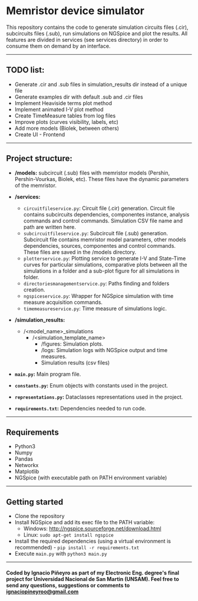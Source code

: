 # Memristor device simulator

This repository contains the code to generate simulation circuits files (.cir), subcircuits files (.sub), run 
simulations on NGSpice and plot the results. All features are divided in services (see services directory) in order to
consume them on demand by an interface.

---

## TODO list:
* Generate .cir and .sub files in simulation_results dir instead of a unique file
* Generate examples dir with default .sub and .cir files
* Implement Heaviside terms plot method
* Implement animated I-V plot method
* Create TimeMeasure tables from log files
* Improve plots (curves visibility, labels, etc)
* Add more models (Biolek, between others)
* Create UI - Frontend

---

## Project structure:
- **/models:** subcircuit (.sub) files with memristor models (Pershin, Pershin-Vourkas, Biolek, etc). These files have 
the dynamic parameters of the memristor.

- **/services:** 
  * `circuitfileservice.py`: Circuit file (.cir) generation. Circuit file contains subcircuits dependencies, componentes
  instance, analysis commands and control commands. Simulation CSV file name and path are written here.
  * `subcircuitfileservice.py`: Subcircuit file (.sub) generation. Subcircuit file contains memristor model parameters, other
models dependencies, sources, componentes and control commands. These files are saved in the /models directory.
  * `plotterservice.py`: Plotting service to generate I-V and State-Time curves for particular simulations, comparative plots
between all the simulations in a folder and a sub-plot figure for all simulations in folder.
  * `directoriesmanagementservice.py`: Paths finding and folders creation.
  * `ngspiceservice.py`: Wrapper for NGSpice simulation with time measure acquisition commands.
  * `timemeasureservice.py`: Time measure of simulations logic.

- **/simulation_results:**
  * /<model_name>_simulations
    * /<simulation_template_name>
      * /figures: Simulation plots.
      * /logs: Simulation logs with NGSpice output and time measures.
      * Simulation results (csv files)

- **`main.py`:** Main program file.
- **`constants.py`:** Enum objects with constants used in the project.
- **`representations.py`:** Dataclasses representations used in the project.
- **`requirements.txt`:** Dependencies needed to run code.

---

## Requirements
- Python3
- Numpy
- Pandas
- Networkx
- Matplotlib
- NGSpice (with executable path on PATH environment variable)

---

## Getting started
* Clone the repository
* Install NGSpice and add its exec file to the PATH variable:
    - Windows: http://ngspice.sourceforge.net/download.html
    - Linux: `sudo apt-get install ngspice`
* Install the required dependencies (using a virtual environment is recommended) - `pip install -r requirements.txt`
* Execute `main.py` with `python3 main.py`

---

#### Coded by Ignacio Piñeyro as part of my Electronic Eng. degree's final project for Universidad Nacional de San Martin (UNSAM). Feel free to send any questions, suggestions or comments to ignaciopineyroo@gmail.com